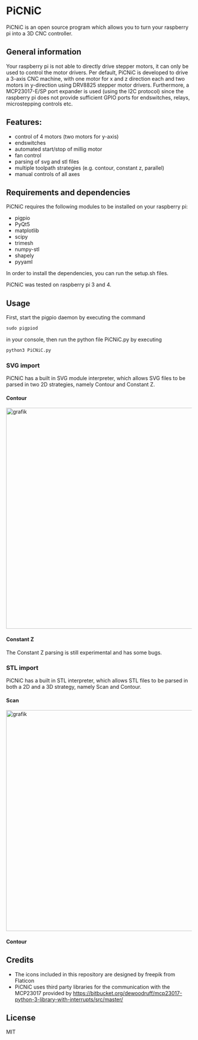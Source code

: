 # PiCNiC

PiCNiC is an open source program which allows you to turn your raspberry pi into a 3D CNC controller.

## General information
Your raspberry pi is not able to directly drive stepper motors, it can only be used to control the motor drivers. Per default, PiCNiC is developed to drive a 3-axis CNC machine, with one motor for x and z direction each and two motors in y-direction using DRV8825 stepper motor drivers. Furthermore, a MCP23017-E/SP port expander is used (using the I2C protocol) since the raspberry pi does not provide sufficient GPIO ports for endswitches, relays, microstepping controls etc.

## Features:
* control of 4 motors (two motors for y-axis)
* endswitches
* automated start/stop of millig motor
* fan control
* parsing of svg and stl files
* multiple toolpath strategies (e.g. contour, constant z, parallel)
* manual controls of all axes
 
 ## Requirements and dependencies
 PiCNiC requires the following modules to be installed on your raspberry pi:
 * pigpio
 * PyQt5
 * matplotlib
 * scipy
 * trimesh
 * numpy-stl
 * shapely
 * pyyaml
 
 In order to install the dependencies, you can run the setup.sh files.
 
 PiCNiC was tested on raspberry pi 3 and 4.
 ## Usage
 First, start the pigpio daemon by executing the command
 ```bat
 sudo pigpiod
 ```
 in your console, then run the python file PiCNiC.py by executing
 ```bat
 python3 PiCNiC.py
 ```
 
 ### SVG import
 PiCNiC has a built in SVG module interpreter, which allows SVG files to be parsed in two 2D strategies, namely Contour and Constant Z.
 #### Contour
 <img width="600" alt="grafik" src="https://user-images.githubusercontent.com/19652477/115993417-f65df500-a5d2-11eb-871e-8e5a37e02bc1.png">
 
 #### Constant Z
 The Constant Z parsing is still experimental and has some bugs.
 ### STL import
 PiCNiC has a built in STL interpreter,  which allows STL files to be parsed in both a 2D and a 3D strategy, namely Scan and Contour.
 #### Scan
 <img width="600" alt="grafik" src="https://user-images.githubusercontent.com/19652477/115996368-39be6080-a5df-11eb-9992-fb3ccd42b192.png">

 #### Contour
 
 ## Credits
  * The icons included in this repository are designed by freepik from Flaticon
  * PiCNiC uses third party libraries for the communication with the MCP23017 provided by 
  https://bitbucket.org/dewoodruff/mcp23017-python-3-library-with-interrupts/src/master/
  
## License
  MIT
